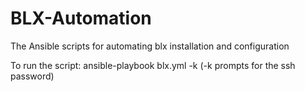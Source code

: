 # BLX-Automation
The Ansible scripts for automating blx installation and configuration

To run the script:
ansible-playbook blx.yml -k (-k prompts for the ssh password)
